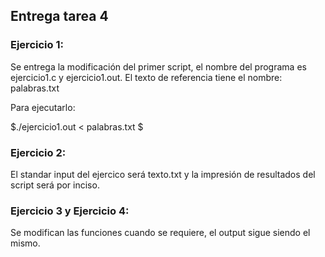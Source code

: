 ## Entrega tarea 4

### Ejercicio 1:
Se entrega la modificación del primer script, el nombre del programa es ejercicio1.c
y ejercicio1.out.
El texto de referencia tiene el nombre: palabras.txt

Para ejecutarlo:

$./ejercicio1.out < palabras.txt $


### Ejercicio 2:
El standar input del ejercico será texto.txt
y la impresión de resultados del script será por inciso.

### Ejercicio 3 y Ejercicio 4:

Se modifican las funciones cuando se requiere, el output sigue
siendo el mismo.
